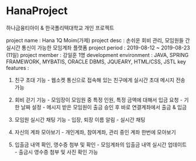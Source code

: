 # HanaProject

하나금융티아이 & 한국폴리텍대학교 개인 프로젝트

project   name          : Hana 1Q Moim(가제)
project   desc          : 손쉬운 회비 관리, 모임원들 간 실시간 통신이 가능한 모임계좌 플랫폼
project period          : 2019-08-12 ~ 2019-08-23 (11일)
project member          : 강일훈 1명
development environment : JAVA, SPRING FRAMEWORK, MYBATIS, ORACLE DBMS, JQUEARY, HTML/CSS, JSTL
key features            : 
  1. 친구 초대 기능
    - 웹소켓 통신으로 접속해 있는 친구에게 실시간 초대 메시지 전송 가능
  
  2. 회비 걷기 기능
    - 모임장이 모임원 중 특정 인원, 특정 금액에 대해서 입금 요청
    - 기한 날짜 설정
    - 메시지 받은 모임원이 출금 승인 후 바로 연결계좌에서 출금 & 입금
  
  3. 모임원 실시간 채팅 기능
    - 입장, 퇴장 이름 알림
    - 실시간 채팅
  
  4. 자신의 계좌 모아보기
    - 개인계좌, 참여계좌, 관리 중인 계좌 한번에 모아보기
  
  5. 입출금 내역 확인, 영수증 첨부 및 확인
    - 모임계좌의 입출금 내역 실시간 업데이트
    - 출금시 영수증 첨부 및 사진 확인 가능

